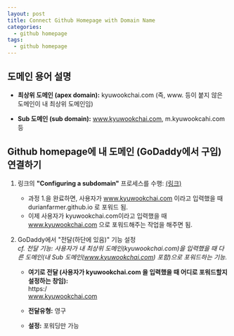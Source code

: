 ```yaml
---
layout: post
title: Connect Github Homepage with Domain Name
categories:  
  - github homepage
tags:
  - github homepage  
---
```


## 도메인 용어 설명
- **최상위 도메인 (apex domain):** kyuwookchai.com (즉, www. 등이 붙지 않은 도메인이 내 최상위 도메인임)

- **Sub 도메인 (sub domain):** www.kyuwookchai.com, m.kyuwookcahi.com 등

## Github homepage에 내 도메인 (GoDaddy에서 구입) 연결하기
1. 링크의 **"Configuring a subdomain"** 프로세스를 수행: [(링크)](https://docs.github.com/en/pages/configuring-a-custom-domain-for-your-github-pages-site/managing-a-custom-domain-for-your-github-pages-site)

	- 과정 1.을 완료하면, 사용자가 www.kyuwookchai.com 이라고 입력했을 때 durianfarmer.github.io 로 포워드 됨.
	- 이제 사용자가 kyuwookchai.com이라고 입력했을 때 www.kyuwookchai.com 으로 포워드해주는 작업을 해주면 됨.
	
2. GoDaddy에서 "전달(하단에 있음)" 기능 설정<br>
*cf. 전달 기능:  사용자가 내 최상위 도메인(kyuwookchai.com)을 입력했을 때 다른 도메인(내 Sub 도메인(www.kyuwookchai.com) 포함)으로 포워드하는 기능.*
	
    - **여기로 전달 (사용자가 kyuwookchai.com 을 입력했을 때 어디로 포워드할지 설정하는 창임):** <br>
        https:/ <br>
        www.kyuwookchai.com <br>
		
    - **전달유형:** 영구
    - **설정:** 포워딩만 가능